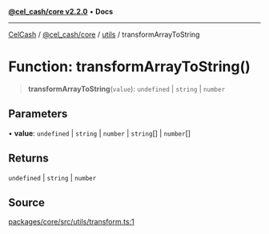 [**@cel_cash/core v2.2.0**](../../README.md) • **Docs**

***

[CelCash](../../../../packages.md) / [@cel\_cash/core](../../README.md) / [utils](../README.md) / transformArrayToString

# Function: transformArrayToString()

> **transformArrayToString**(`value`): `undefined` \| `string` \| `number`

## Parameters

• **value**: `undefined` \| `string` \| `number` \| `string`[] \| `number`[]

## Returns

`undefined` \| `string` \| `number`

## Source

[packages/core/src/utils/transform.ts:1](https://github.com/Pyxlab/celcash/blob/b57c7034bd65dcd5b083f272f9cfe6cc4ff73f7b/packages/core/src/utils/transform.ts#L1)
